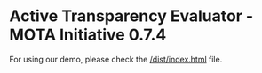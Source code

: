 # Active Transparency Evaluator - MOTA Initiative 0.7.4

For using our demo, please check the [/dist/index.html](/dist/index.html) file.
